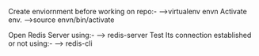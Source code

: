 Create enviornment before working on repo:-
-->virtualenv envn
Activate env.
-->source envn/bin/activate



Open Redis Server using:-
--> redis-server
Test Its connection established or not using:-
--> redis-cli

